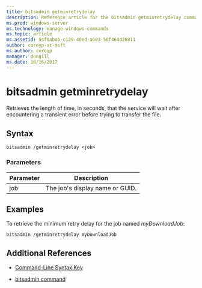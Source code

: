 ```yaml
---
title: bitsadmin getminretrydelay
description: Reference article for the bitsadmin getminretrydelay command, which retrieves the length of time, in seconds, that the service waits after encountering a transient error before trying to transfer the file.
ms.prod: windows-server
ms.technology: manage-windows-commands
ms.topic: article
ms.assetid: 54f0abab-c129-40ed-a603-50f464d26011
author: coreyp-at-msft
ms.author: coreyp
manager: dongill
ms.date: 10/16/2017
---
```


# bitsadmin getminretrydelay

Retrieves the length of time, in seconds, that the service will wait after encountering a transient error before trying to transfer the file.

## Syntax

```
bitsadmin /getminretrydelay <job>
```

### Parameters

| Parameter | Description |
| -------------- | -------------- |
| job | The job's display name or GUID. |

## Examples

To retrieve the minimum retry delay for the job named *myDownloadJob*:

```
bitsadmin /getminretrydelay myDownloadJob
```

## Additional References

- [Command-Line Syntax Key](command-line-syntax-key.md)

- [bitsadmin command](bitsadmin.md)

